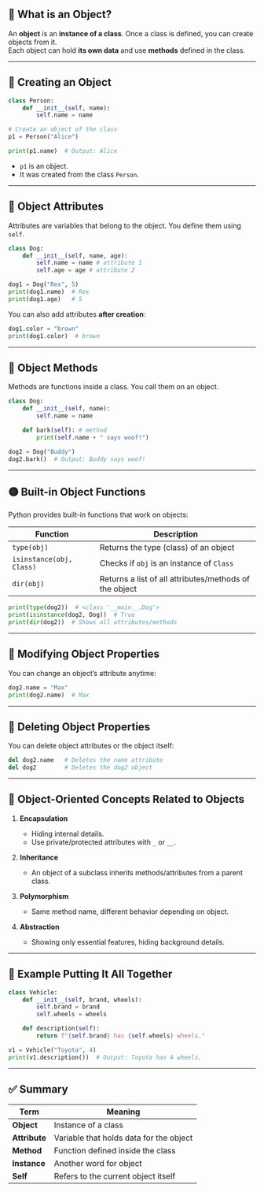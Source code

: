 

## 🧠 What is an Object?

An **object** is an **instance of a class**. Once a class is defined, you can create objects from it.  
Each object can hold **its own data** and use **methods** defined in the class.

---

## 🔹 Creating an Object

```python
class Person:
    def __init__(self, name):
        self.name = name

# Create an object of the class
p1 = Person("Alice")

print(p1.name)  # Output: Alice
```

- `p1` is an object.
- It was created from the class `Person`.

---

## 🔸 Object Attributes

Attributes are variables that belong to the object. You define them using `self`.

```python
class Dog:
    def __init__(self, name, age):
        self.name = name # attribute 1
        self.age = age # attribute 2

dog1 = Dog("Rex", 5)
print(dog1.name)  # Rex
print(dog1.age)   # 5
```

You can also add attributes **after creation**:

```python
dog1.color = "brown"
print(dog1.color)  # brown
```

---

## 🔸 Object Methods

Methods are functions inside a class. You call them on an object.

```python
class Dog:
    def __init__(self, name):
        self.name = name

    def bark(self): # method
        print(self.name + " says woof!")

dog2 = Dog("Buddy")
dog2.bark()  # Output: Buddy says woof!
```

---

## 🟡 Built-in Object Functions

Python provides built-in functions that work on objects:

| Function | Description |
|----------|-------------|
| `type(obj)` | Returns the type (class) of an object |
| `isinstance(obj, Class)` | Checks if `obj` is an instance of `Class` |
| `dir(obj)` | Returns a list of all attributes/methods of the object |

```python
print(type(dog2))  # <class '__main__.Dog'>
print(isinstance(dog2, Dog))  # True
print(dir(dog2))  # Shows all attributes/methods
```

---

## 🔸 Modifying Object Properties

You can change an object’s attribute anytime:

```python
dog2.name = "Max"
print(dog2.name)  # Max
```

---

## 🔸 Deleting Object Properties

You can delete object attributes or the object itself:

```python
del dog2.name   # Deletes the name attribute
del dog2        # Deletes the dog2 object
```

---

## 🧩 Object-Oriented Concepts Related to Objects

1. **Encapsulation**  
   - Hiding internal details.
   - Use private/protected attributes with `_` or `__`.

2. **Inheritance**  
   - An object of a subclass inherits methods/attributes from a parent class.

3. **Polymorphism**  
   - Same method name, different behavior depending on object.

4. **Abstraction**  
   - Showing only essential features, hiding background details.

---

## 🔹 Example Putting It All Together

```python
class Vehicle:
    def __init__(self, brand, wheels):
        self.brand = brand
        self.wheels = wheels

    def description(self):
        return f"{self.brand} has {self.wheels} wheels."

v1 = Vehicle("Toyota", 4)
print(v1.description())  # Output: Toyota has 4 wheels.
```

---

## ✅ Summary

| Term | Meaning |
|------|---------|
| **Object** | Instance of a class |
| **Attribute** | Variable that holds data for the object |
| **Method** | Function defined inside the class |
| **Instance** | Another word for object |
| **Self** | Refers to the current object itself |

